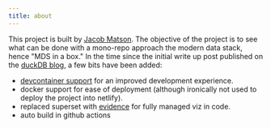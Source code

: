 ```yaml
---
title: about
---
```


This project is built by [Jacob Matson](https://twitter.com/matsonj). The objective of the project is to see what can be done with a mono-repo approach the modern data stack, hence "MDS in a box." In the time since the initial write up post published on the [duckDB blog](https://duckdb.org/2022/10/12/modern-data-stack-in-a-box.html), a few bits have been added:
 - [devcontainer support](https://containers.dev/) for an improved development experience.
 - docker support for ease of deployment (although ironically not used to deploy the project into netlify).
 - replaced superset with [evidence](https://evidence.dev) for fully managed viz in code.
 - auto build in github actions